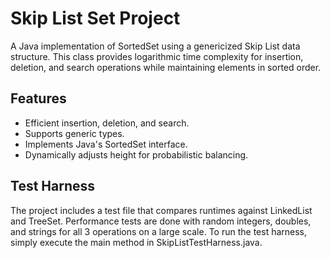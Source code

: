 # Skip List Set Project
A Java implementation of SortedSet using a genericized Skip List data structure. This class provides logarithmic time complexity for insertion, deletion, and search operations while maintaining elements in sorted order.

## Features
- Efficient insertion, deletion, and search.
- Supports generic types.
- Implements Java's SortedSet interface.
- Dynamically adjusts height for probabilistic balancing. 

## Test Harness
The project includes a test file that compares runtimes against LinkedList and TreeSet. Performance tests are done with random integers, doubles, and strings for all 3 operations on a large scale. To run the test harness, simply execute the main method in SkipListTestHarness.java.
